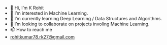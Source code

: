 - 👋 Hi, I’m K Rohit
- 👀 I’m interested in Machine Learning.
- 🌱 I’m currently learning Deep Learning / Data Structures and Algorithms.
- 💞️ I’m looking to collaborate on projects involing Machine Learning.
- 📫 How to reach me 
-  rohitkumar78.rk27@gmail.com

<!---
Rk2107/Rk2107 is a ✨ special ✨ repository because its `README.md` (this file) appears on your GitHub profile.
You can click the Preview link to take a look at your changes.
--->
